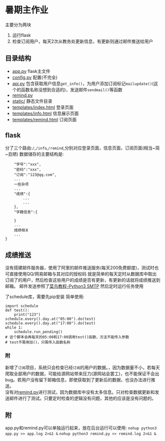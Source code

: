 # 暑期主作业
主要分为两块  
1. 运行flask
2. 检查订阅用户，每天2次从教务处更新信息，有更新则通过邮件推送给用户  
## 目录结构
- [app.py](app.py) flask主文件  
- [config.py](config.py) 配置(不完全)  
- [api.py](api.py) 包含获取用户信息`get_info()`，为用户添加订阅标记`mailupdate()`(这个的函数名称没想到合适的)，发送邮件`sendmail()`等函数
- [remind.py](remind.py)
- [static/](static/) 静态文件目录
- [templates/index.html](templates/index.html) 登录页面 
- [templates/info.html](templates/info.html) 信息展示页面
- [templates/remind.html](templates/remind.html) 订阅页面

## flask
分了三个路由:`/`,`/info`,`/remind`,分别对应登录页面，信息页面，订阅页面(相当~简~丑陋)
数据储存的主要结构是:
```{
    "学号":"xxx",
    "密码":"xxx",
    "订阅":"123@qq.com",
    ...
    一些杂项
    ...
    "成绩":{
        ...
        ...
    },
    "学籍信息":{

    }
    ...
    成绩相关
    ...
}
```

## 成绩推送
没有搭建邮件服务器，使用了阿里的邮件推送服务(每天200免费额度)，测试时也可直接使用QQ/网易邮箱与其对应的授权码
就是简单的每天定时从数据库中取出订阅了的用户，然后检查这些用户的成绩是否有更新，有更新的话就将成绩推送到邮箱。
邮件发送参照了[菜鸟教程-Python3 SMTP](http://www.runoob.com/python3/python3-smtp.html)
然后定时运行任务使用


了schedule库，需要先pip安装
简单使用:
```
import schedule
def test():
    print("123")
schedule.every().day.at("05:00").do(test)
schedule.every().day.at("17:00").do(test)
while 1:
    schedule.run_pending()
# 这个脚本会再每天的05:00和17:00调用test()函数，方法不能传入参数
# test不需用加()，只需传入函数名称
```
### 附
新增了`订阅`项目，系统只会检查已经`订阅`的用户的数据。，因为数据量不小，若每天爬取全部用户的数据，可能给源网站带来压力(源网站会罢工)，也不能保证不会出bug。若用户没有留下邮箱信息，即使获取到了更新后的数据，也没办法进行推送。  
没有对[remind.py](remind.py)进行测试，因为数据库中没有太多信息。只对检查数据更新和发送邮件进行了测试。只要定时检查的逻辑没有问题，其他的应该是没有问题的。

## 附
app.py和remind.py可以单独运行起来，放在后台运行可以使用:
`nohup python3 app.py >> app.log 2>&1 &`
`nohup python3 remind.py >> remind.log 2>&1 &`